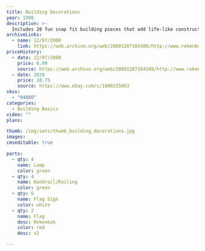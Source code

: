 ```yaml
---
title: Building Decorations
year: 1998
description: >-
  Includes 20 fun snap fit building pieces that add life-like construction site details.
archiveLinks:
  - name: 12/07/2000
    link: https://web.archive.org/web/20001207184300/http://www.rokenbok.com/catalog/pd_bb_building.html
priceHistory:
  - date: 12/07/2000
    price: 6.99
    source: https://web.archive.org/web/20001207184300/http://www.rokenbok.com/catalog/pd_bb_building.html
  - date: 2020
    price: 10.75
    source: https://www.ebay.com/c/1800215083
skus:
  - "04880"
categories: 
  - Building Basics
video: ""
plans:

thumb: /img/sets/thumb_building_decorations.jpg
images:
cmseditable: true

parts:
  - qty: 4
    name: Lamp
    color: green
  - qty: 4
    name: Handrail/Railing
    color: green
  - qty: 6
    name: Flag Sign
    color: white
  - qty: 2
    name: Flag
    desc: Rokenbok
    color: red
    desc: v2

---
```

